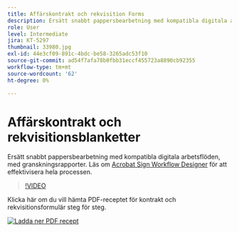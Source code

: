 ```yaml
---
title: Affärskontrakt och rekvisition Forms
description: Ersätt snabbt pappersbearbetning med kompatibla digitala arbetsflöden, med granskningsrapporter
role: User
level: Intermediate
jira: KT-5297
thumbnail: 33980.jpg
exl-id: 44e3cf09-891c-4bdc-be58-3265adc53f10
source-git-commit: ad54f7afa78b0fbb31eccf455723a8890cb92355
workflow-type: tm+mt
source-wordcount: '62'
ht-degree: 0%

---
```


# Affärskontrakt och rekvisitionsblanketter

Ersätt snabbt pappersbearbetning med kompatibla digitala arbetsflöden, med granskningsrapporter. Läs om [Acrobat Sign Workflow Designer](../admin/building-a-custom-workflow.md) för att effektivisera hela processen.

>[!VIDEO](https://video.tv.adobe.com/v/33980?quality=12&learn=on&hidetitle=true)

Klicka här om du vill hämta PDF-receptet för kontrakt och rekvisitionsformulär steg för steg.

[![Ladda ner PDF recept](../assets/acrobat_PDF_96.png)](../assets/adobe-sign_set_up_a_workflow_use_case.pdf)
